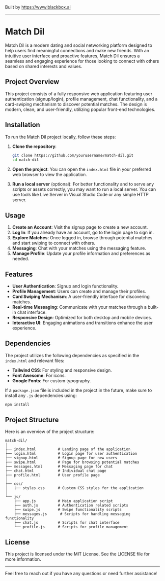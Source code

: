 
Built by https://www.blackbox.ai

---

# Match Dil

Match Dil is a modern dating and social networking platform designed to help users find meaningful connections and make new friends. With an intuitive user interface and proactive features, Match Dil ensures a seamless and engaging experience for those looking to connect with others based on shared interests and values.

## Project Overview

This project consists of a fully responsive web application featuring user authentication (signup/login), profile management, chat functionality, and a card-swiping mechanism to discover potential matches. The design is modern, clean, and user-friendly, utilizing popular front-end technologies.

## Installation

To run the Match Dil project locally, follow these steps:

1. **Clone the repository**:
   ```bash
   git clone https://github.com/yourusername/match-dil.git
   cd match-dil
   ```

2. **Open the project**:
   You can open the `index.html` file in your preferred web browser to view the application. 

3. **Run a local server** (optional):
   For better functionality and to serve any scripts or assets correctly, you may want to run a local server. You can use tools like Live Server in Visual Studio Code or any simple HTTP server.

## Usage

1. **Create an Account**: Visit the signup page to create a new account.
2. **Log In**: If you already have an account, go to the login page to sign in.
3. **Explore Matches**: Once logged in, browse through potential matches and start swiping to connect with others.
4. **Messaging**: Chat with your matches using the messaging feature.
5. **Manage Profile**: Update your profile information and preferences as needed.

## Features

- **User Authentication**: Signup and login functionality.
- **Profile Management**: Users can create and manage their profiles.
- **Card Swiping Mechanism**: A user-friendly interface for discovering matches.
- **Real-time Messaging**: Communicate with your matches through a built-in chat interface.
- **Responsive Design**: Optimized for both desktop and mobile devices.
- **Interactive UI**: Engaging animations and transitions enhance the user experience.

## Dependencies

The project utilizes the following dependencies as specified in the `index.html` and relevant files:

- **Tailwind CSS**: For styling and responsive design.
- **Font Awesome**: For icons.
- **Google Fonts**: For custom typography.

If a `package.json` file is included in the project in the future, make sure to install any `.js` dependencies using:

```bash
npm install
```

## Project Structure

Here is an overview of the project structure:

```
match-dil/
│
├── index.html          # Landing page of the application
├── login.html          # Login page for user authentication
├── signup.html         # Signup page for new users
├── swipe.html          # Page for browsing potential matches
├── messages.html       # Messaging page for chat
├── chat.html           # Individual chat page
├── profile.html        # User profile page
│
├── css/
│   ├── styles.css      # Custom CSS styles for the application
│
└── js/
    ├── app.js          # Main application script
    ├── auth.js         # Authentication related scripts
    ├── swipe.js        # Swipe functionality scripts
    ├── messages.js      # Scripts for handling messaging functionality
    ├── chat.js         # Scripts for chat interface
    └── profile.js      # Scripts for profile management
```

## License

This project is licensed under the MIT License. See the LICENSE file for more information.

---
Feel free to reach out if you have any questions or need further assistance!